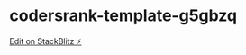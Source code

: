 # codersrank-template-g5gbzq

[Edit on StackBlitz ⚡️](https://stackblitz.com/edit/codersrank-template-g5gbzq)